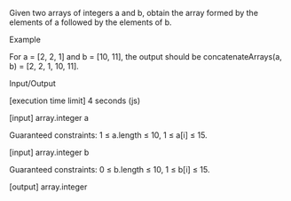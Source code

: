 Given two arrays of integers a and b, obtain the array formed by the elements of a followed by the elements of b.

Example

For a = [2, 2, 1] and b = [10, 11], the output should be
concatenateArrays(a, b) = [2, 2, 1, 10, 11].

Input/Output

[execution time limit] 4 seconds (js)

[input] array.integer a

Guaranteed constraints:
1 ≤ a.length ≤ 10,
1 ≤ a[i] ≤ 15.

[input] array.integer b

Guaranteed constraints:
0 ≤ b.length ≤ 10,
1 ≤ b[i] ≤ 15.

[output] array.integer
